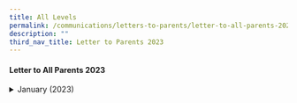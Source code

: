 ```yaml
---
title: All Levels
permalink: /communications/letters-to-parents/letter-to-all-parents-2023/
description: ""
third_nav_title: Letter to Parents 2023
---
```

#### Letter to All Parents 2023

<details> <summary>January (2023)</summary><ul><li><a href="/files/Communications/Letters%20to%20All%20Parents%202023/Letters%20to%20all%20Parents/January/2023%20Start%20of%20Year%20Letter%20to%20Parents_Final.pdf">Welcome Letters to Parents/Guardians</a> (9 January 2023)</li>
<li><a href="/files/Communications/Letters%20to%20All%20Parents%202023/Primary%201/P1%20ict%20use.pdf">Primary 1 Use of ICT for Learning</a> (10 January 2023)</li>
<li><a href="/files/Communications/Letters%20to%20All%20Parents%202023/Primary%202/P2%20-%20P6%20use%20of%20ict.pdf">Primary 2 to Primary 6 Use of ICT for Learning</a> (10 January 2023)</li>
</ul></details>
